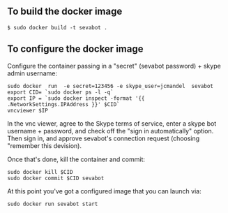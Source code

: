 ## To build the docker image

```
$ sudo docker build -t sevabot .
```

## To configure the docker image

Configure the container passing in a "secret" (sevabot password) + skype admin
username:

```
sudo docker  run  -e secret=123456 -e skype_user=jcmandel  sevabot
export CID= `sudo docker ps -l -q`
export IP = `sudo docker inspect -format '{{ .NetworkSettings.IPAddress }}' $CID`
vncviewer $IP
```

In the vnc viewer, agree to the Skype terms of service, enter a skype bot
username + password, and check off the "sign in automatically" option. Then
sign in, and approve sevabot's connection request (choosing "remember this
devision).

Once that's done, kill the container and commit:

```
sudo docker kill $CID
sudo docker commit $CID sevabot
```

At this point you've got a configured image that you can launch via:

```
sudo docker run sevabot start
```
